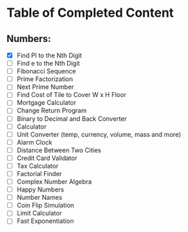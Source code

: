 # Table of Completed Content

Numbers:
--------

- [x] Find PI to the Nth Digit
- [ ] Find e to the Nth Digit
- [ ] Fibonacci Sequence
- [ ] Prime Factorization
- [ ] Next Prime Number
- [ ] Find Cost of Tile to Cover W x H Floor
- [ ] Mortgage Calculator
- [ ] Change Return Program
- [ ] Binary to Decimal and Back Converter
- [ ] Calculator
- [ ] Unit Converter (temp, currency, volume, mass and more)
- [ ] Alarm Clock
- [ ] Distance Between Two Cities
- [ ] Credit Card Validator
- [ ] Tax Calculator
- [ ] Factorial Finder
- [ ] Complex Number Algebra
- [ ] Happy Numbers
- [ ] Number Names
- [ ] Coin Flip Simulation
- [ ] Limit Calculator
- [ ] Fast Exponentiation
